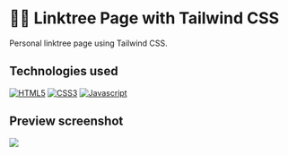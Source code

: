 # 👨‍💻 Linktree Page with Tailwind CSS
Personal linktree page using Tailwind CSS.

## Technologies used
<a href="https://developer.mozilla.org/en-US/docs/Web/HTML" target="_blank" rel="noopener noreferrer">![HTML5](https://img.shields.io/badge/HTML5-E34F26?style=for-the-badge&logo=html5&logoColor=white)</a>
<a href="https://tailwindcss.com/" target="_blank" rel="noopener noreferrer">![CSS3](https://img.shields.io/badge/Tailwind_CSS-38B2AC?style=for-the-badge&logo=tailwind-css&logoColor=white)</a>
<a href="https://developer.mozilla.org/en-US/docs/Web/JavaScript" target="_blank" rel="noopener noreferrer">![Javascript](https://img.shields.io/badge/JavaScript-F7DF1E?style=for-the-badge&logo=javascript&logoColor=black)</a>

## Preview screenshot
![](https://github.com/amariliodeoliveira/tailwindcss-linktree/blob/main/src/assets/img/previewScreenshot.jpg)
